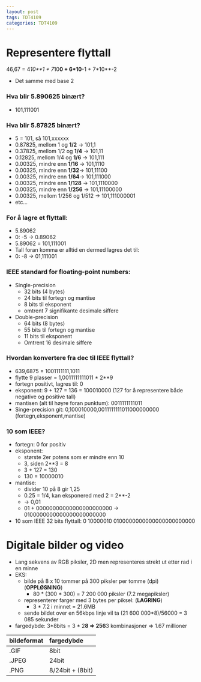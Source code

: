 ```yaml
---
layout: post
tags: TDT4109
categories: TDT4109
---
```


# Representere flyttall
46,67 = 4*10**1 + 7*10**0 + 6*10**-1 + 7*10**-2
- Det samme med base 2

### Hva blir 5.890625 binært?
- 101,111001

### Hva blir 5.87825 binært?
- 5 = 101, så 101,xxxxxx
- 0.87825, mellom 1 og **1/2** -> 101,1
- 0.37825, mellom 1/2 og **1/4** -> 101,11
- 0.12825, mellom 1/4 og **1/6** -> 101,111
- 0.00325, mindre enn **1/16** -> 101,1110
- 0.00325, mindre enn **1/32**-> 101,11100
- 0.00325, mindre enn **1/64**-> 101,111000
- 0.00325, mindre enn **1/128** -> 101,1110000
- 0.00325, mindre enn **1/256** -> 101,11100000
- 0.00325, mellom 1/256 og 1/512 -> 101,111000001
- etc...

### For å lagre et flyttall:
- 5.89062
- 0: -5 -> 0.89062
- 5.89062 = 101,111001
- Tall foran komma er alltid en dermed lagres det til:
- 0: -8 -> 01,111001

### IEEE standard for floating-point numbers:
- Single-precision
  - 32 bits (4 bytes)
  - 24 bits til fortegn og mantise
  - 8 bits til eksponent
  - omtrent 7 signifikante desimale siffere
- Double-precision
  - 64 bits (8 bytes)
  - 55 bits til fortegn og mantise
  - 11 bits til eksponent
  - Omtrent 16 desimale siffere

### Hvordan konvertere fra dec til IEEE flyttall?
- 639,6875 = 1001111111,1011
- flytte 9 plasser = 1,0011111111011 * 2**9
- fortegn positivt, lagres til: 0
- eksponent: 9 + 127 = 136 = 100010000 (127 for å representere både negative og positive tall)
- mantisen (alt til høyre foran punktum): 0011111111011
- Singe-precision git: 0,100010000,0011111111011000000000 (fortegn,eksponent,mantise)

### 10 som IEEE?
- fortegn: 0 for positiv
- eksponent:
  - største 2er potens som er mindre enn 10
  - 3, siden 2**3 = 8
  - 3 + 127 = 130
  - 130 = 10000010
- mantise:
  - divider 10 på 8 gir 1,25
  - 0.25 = 1/4, kan eksponered med 2 = 2**-2
  - -> 0,01
  - 01 + 00000000000000000000000 -> 0100000000000000000000000
- 10 som IEEE 32 bits flyttall: 0 10000010 0100000000000000000000000

# Digitale bilder og video
- Lang sekvens av RGB piksler, 2D men representeres strekt ut etter rad i en minne
- EKS:
  - bilde på 8 x 10 tommer på 300 piksler per tomme (dpi) (**OPPLØSNING**)
    - 80 * (300 * 300) = 7 200 000 piksler (7.2 megapiksler)
  - representerer farger med 3 bytes per piksel: (**LAGRING**)
    - 3 * 7.2 i minnet = 21.6MB
  - sende bildet over en 56kbps linje vil ta (21 600 000*8)/56000 = 3 085 sekunder
- fargedybde: 3*8bits = 3 * 2**8 => 256**3 kombinasjoner =>  1.67 millioner


| bildeformat | fargedybde       |
| ----------- |:---------------- |
| .GIF        | 8bit | $1600     |
| .JPEG       | 24bit            |
| .PNG        | 8/24bit + (8bit) |
